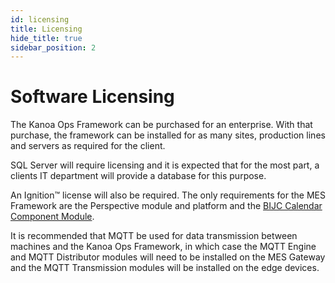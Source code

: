 ```yaml
---
id: licensing
title: Licensing
hide_title: true
sidebar_position: 2
---
```

# Software Licensing
The Kanoa Ops Framework can be purchased for an enterprise. With that purchase, the framework can be installed for as many sites, production lines and servers as required for the client.  

SQL Server will require licensing and it is expected that for the most part, a clients IT department will provide a database for this purpose.  

An Ignition™ license will also be required. The only requirements for the MES Framework are the Perspective module and platform and the [BIJC Calendar Component Module](https://modules.bijc.co.uk/?page_id=76).  

It is recommended that MQTT be used for data transmission between machines and the Kanoa Ops Framework, in which case the MQTT Engine and MQTT Distributor modules will need to be installed on the MES Gateway and the MQTT Transmission modules will be installed on the edge devices.
